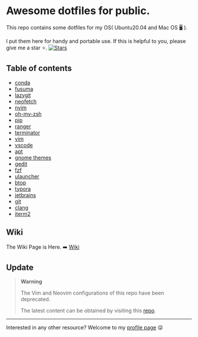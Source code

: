 # Awesome dotfiles for public.

This repo contains some dotfiles for my OS( Ubuntu20.04 and Mac OS 🖥️ ).

I put them here for handy and portable use.
If this is helpful to you, please give me a star ⭐.
[![Stars](https://img.shields.io/github/stars/Xuer04/Awesome-dotfiles.svg?label=Stars&style=social)](https://github.com/Xuer04/Awesome-dotfiles)

## Table of contents

- [conda](https://github.com/Xuer04/Awesome-dotfiles/tree/main/conda)
- [fusuma](https://github.com/Xuer04/Awesome-dotfiles/tree/main/fusuma)
- [lazygit](https://github.com/Xuer04/Awesome-dotfiles/tree/main/lazygit)
- [neofetch](https://github.com/Xuer04/Awesome-dotfiles/tree/main/neofetch)
- [nvim](https://github.com/Xuer04/Awesome-dotfiles/tree/main/nvim)
- [oh-my-zsh](https://github.com/Xuer04/Awesome-dotfiles/tree/main/oh-my-zsh)
- [pip](https://github.com/Xuer04/Awesome-dotfiles/tree/main/pip)
- [ranger](https://github.com/Xuer04/Awesome-dotfiles/tree/main/ranger)
- [terminator](https://github.com/Xuer04/Awesome-dotfiles/tree/main/terminator)
- [vim](https://github.com/Xuer04/Awesome-dotfiles/tree/main/vim)
- [vscode](https://github.com/Xuer04/Awesome-dotfiles/tree/main/vscode)
- [apt](https://github.com/Xuer04/Awesome-dotfiles/tree/main/apt)
- [gnome themes](https://github.com/Xuer04/Awesome-dotfiles/tree/main/themes)
- [gedit](https://github.com/Xuer04/Awesome-dotfiles/tree/main/gedit)
- [fzf](https://github.com/Xuer04/Awesome-dotfiles/tree/main/fzf)
- [ulauncher](https://github.com/Xuer04/Awesome-dotfiles/tree/main/ulauncher)
- [btop](https://github.com/Xuer04/Awesome-dotfiles/tree/main/btop)
- [typora](https://github.com/Xuer04/Awesome-dotfiles/tree/main/typora)
- [jetbrains](https://github.com/Xuer04/Awesome-dotfiles/tree/main/jetbrains)
- [git](https://github.com/Xuer04/Awesome-dotfiles/tree/main/git)
- [clang](https://github.com/Xuer04/Awesome-dotfiles/tree/main/clang)
- [iterm2](https://github.com/Xuer04/Awesome-dotfiles/tree/main/iterm2)

## Wiki

The Wiki Page is Here. ➡️ [Wiki](https://github.com/Xuer04/Awesome-dotfiles/wiki)

## Update

> **Warning**
>
> The Vim and Neovim configurations of this repo have been deprecated.
>
> The latest content can be obtained by visiting this [repo](https://github.com/Xuer04/Awesome-neovim).

----------

Interested in any other resource? Welcome to my [profile page](https://github.com/Xuer04) 😜

